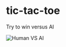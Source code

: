# tic-tac-toe
Try to win versus AI

![Human VS AI](https://media.giphy.com/media/i8qoflakevjiDvXLu2/giphy.gif)
